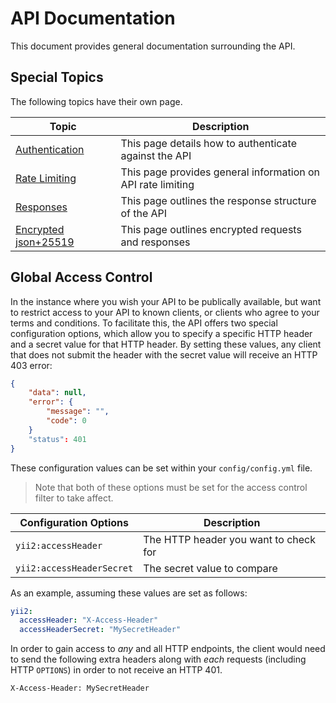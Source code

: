 # API Documentation

This document provides general documentation surrounding the API.

## Special Topics

The following topics have their own page.

| Topic                                | Description                                                        |
|--------------------------------------|--------------------------------------------------------------------|
| [Authentication](Authentication.md)  | This page details how to authenticate against the API              |
| [Rate Limiting](Rate%20Limiting.md)    | This page provides general information on API rate limiting        |
| [Responses](Responses.md)            | This page outlines the response structure of the API               |
| [Encrypted json+25519](json25519.md) | This page outlines encrypted requests and responses                |

## Global Access Control

In the instance where you wish your API to be publically available, but want to restrict access to your API to known clients, or clients who agree to your terms and conditions. To facilitate this, the API offers two special configuration options, which allow you to specify a specific HTTP header and a secret value for that HTTP header. By setting these values, any client that does not submit the header with the secret value will receive an HTTP 403 error:

```json
{
    "data": null,
    "error": {
        "message": "",
        "code": 0
    }
    "status": 401
}
```

These configuration values can be set within your `config/config.yml` file.

> Note that both of these options must be set for the access control filter to take affect.

| Configuration Options    | Description                                |
|--------------------------|--------------------------------------------|
| `yii2:accessHeader`      | The HTTP header you want to check for      |
| `yii2:accessHeaderSecret`| The secret value to compare                |

As an example, assuming these values are set as follows:

```yaml
yii2:
  accessHeader: "X-Access-Header"
  accessHeaderSecret: "MySecretHeader"
```

In order to gain access to _any_ and all HTTP endpoints, the client would need to send the following extra headers along with _each_ requests (including HTTP `OPTIONS`) in order to not receive an HTTP 401.

```
X-Access-Header: MySecretHeader
```
